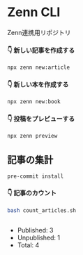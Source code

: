 # Zenn CLI
Zenn連携用リポジトリ

#### 👇  新しい記事を作成する

```bash
npx zenn new:article
```

#### 👇  新しい本を作成する

```bash
npx zenn new:book
```

#### 👇  投稿をプレビューする

```bash
npx zenn preview
```

## 記事の集計

```bash
pre-commit install
```

#### 👇  記事のカウント

```bash
bash count_articles.sh
```

```bash
```

- Published: 3
- Unpublished: 1
- Total: 4
